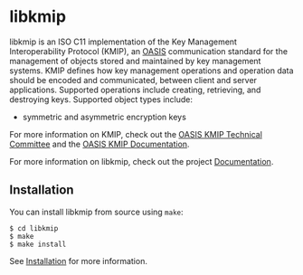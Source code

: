 # libkmip

libkmip is an ISO C11 implementation of the Key Management Interoperability
Protocol (KMIP), an [OASIS][oasis] communication standard for the management
of objects stored and maintained by key management systems. KMIP defines how
key management operations and operation data should be encoded and
communicated, between client and server applications. Supported operations
include creating, retrieving, and destroying keys. Supported object types
include:

* symmetric and asymmetric encryption keys

For more information on KMIP, check out the
[OASIS KMIP Technical Committee][kmip] and the
[OASIS KMIP Documentation][spec].

For more information on libkmip, check out the project [Documentation][docs].

## Installation

You can install libkmip from source using `make`:

```
$ cd libkmip
$ make
$ make install
```

See [Installation][install] for more information.

[docs]: https://libkmip.readthedocs.io/en/latest/index.html
[install]: https://libkmip.readthedocs.io/en/latest/installation.html
[kmip]: https://www.oasis-open.org/committees/tc_home.php?wg_abbrev=kmip
[oasis]: https://www.oasis-open.org
[spec]: https://docs.oasis-open.org/kmip/spec

